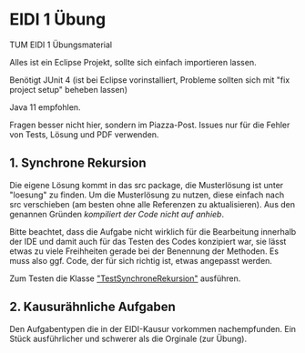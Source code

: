 # EIDI 1 Übung
TUM EIDI 1 Übungsmaterial

Alles ist ein Eclipse Projekt, sollte sich einfach importieren lassen.

Benötigt JUnit 4 (ist bei Eclipse vorinstalliert, Probleme sollten sich mit "fix project setup" beheben lassen)

Java 11 empfohlen.

Fragen besser nicht hier, sondern im Piazza-Post. Issues nur für die Fehler von Tests, Lösung und PDF verwenden.

## 1. Synchrone Rekursion
Die eigene Lösung kommt in das src package, die Musterlösung ist unter "loesung" zu finden. 
Um die Musterlösung zu nutzen, diese einfach nach src verschieben (am besten ohne alle Referenzen zu aktualisieren).
Aus den genannen Gründen *kompiliert der Code nicht auf anhieb*.

Bitte beachtet, dass die Aufgabe nicht wirklich für die Bearbeitung innerhalb der IDE und damit auch für das Testen des Codes konzipiert war, sie lässt etwas zu viele Freihheiten gerade bei der Benennung der Methoden. Es muss also ggf. Code, der für sich richtig ist, etwas angepasst werden.

Zum Testen die Klasse ["TestSynchroneRekursion"](ueb_blatt_1/tests/TestSynchroneRekursion.java) ausführen.

## 2. Kausurähnliche Aufgaben
Den Aufgabentypen die in der EIDI-Kausur vorkommen nachempfunden. Ein Stück ausführlicher und schwerer als die Orginale (zur Übung).
